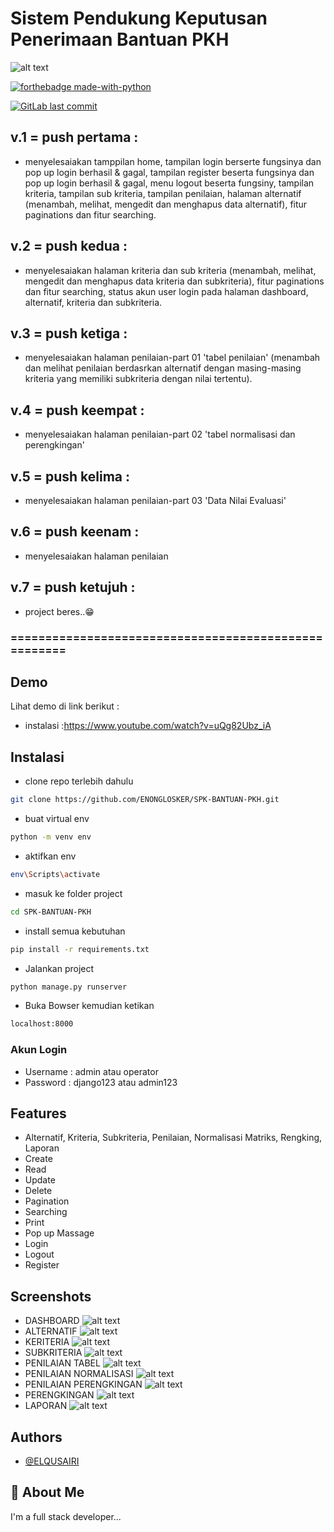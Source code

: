 # Sistem Pendukung Keputusan Penerimaan Bantuan PKH

![alt text](https://github.com/ENONGLOSKER/SPK-BANTUAN-PKH/blob/master/foto/SPK.png?raw=true)

[![forthebadge made-with-python](http://ForTheBadge.com/images/badges/made-with-python.svg)](https://www.python.org/)

[![GitLab last commit](https://badgen.net/gitlab/last-commit/NickBusey/HomelabOS/)](https://gitlab.com/NickBusey/HomelabOS/-/commits)

## v.1 = push pertama : 
- menyelesaiakan tamppilan home, tampilan login berserte fungsinya dan pop up login berhasil & gagal, tampilan register beserta fungsinya dan pop up login berhasil & gagal, menu logout beserta fungsiny, tampilan kriteria, tampilan sub kriteria, tampilan penilaian, halaman alternatif (menambah, melihat, mengedit dan menghapus data alternatif), fitur paginations dan fitur searching.

## v.2 = push kedua : 
- menyelesaiakan halaman kriteria dan sub kriteria (menambah, melihat, mengedit dan menghapus data kriteria dan subkriteria), fitur paginations dan fitur searching, status akun user login pada halaman dashboard, alternatif, kriteria dan subkriteria.

## v.3 = push ketiga : 
- menyelesaiakan halaman penilaian-part 01 'tabel penilaian' (menambah dan melihat penilaian berdasrkan alternatif dengan masing-masing kriteria yang memiliki subkriteria dengan nilai tertentu).

## v.4 = push keempat : 
- menyelesaiakan halaman penilaian-part 02 'tabel normalisasi dan perengkingan'

## v.5 = push kelima : 
- menyelesaiakan halaman penilaian-part 03 'Data Nilai Evaluasi'

## v.6 = push keenam :
- menyelesaiakan halaman penilaian

## v.7 = push ketujuh :
- project beres..😁

### =====================================================
## Demo

Lihat demo di link berikut :
- instalasi :https://www.youtube.com/watch?v=uQg82Ubz_iA

## Instalasi

- clone repo terlebih dahulu
```bash
git clone https://github.com/ENONGLOSKER/SPK-BANTUAN-PKH.git
```
- buat virtual env

```bash
python -m venv env
```
- aktifkan env

```bash
env\Scripts\activate
```
- masuk ke folder project

```bash
cd SPK-BANTUAN-PKH
```
- install semua kebutuhan

```bash
pip install -r requirements.txt
```
- Jalankan project

```bash
python manage.py runserver
```
- Buka Bowser kemudian ketikan

```bash
localhost:8000
```
### Akun Login
- Username : admin atau operator
- Password : django123 atau admin123

## Features

- Alternatif, Kriteria, Subkriteria, Penilaian, Normalisasi Matriks, Rengking, Laporan
- Create
- Read
- Update
- Delete
- Pagination
- Searching
- Print
- Pop up Massage
- Login
- Logout
- Register

## Screenshots
- DASHBOARD
![alt text](https://github.com/ENONGLOSKER/SPK-BANTUAN-PKH/blob/master/foto/Screenshot%20(571).png?raw=true)
- ALTERNATIF
![alt text](https://github.com/ENONGLOSKER/SPK-BANTUAN-PKH/blob/master/foto/Screenshot%20(581).png?raw=true)
- KERITERIA
![alt text](https://github.com/ENONGLOSKER/SPK-BANTUAN-PKH/blob/master/foto/Screenshot%20(573).png?raw=true)
- SUBKRITERIA
![alt text](https://github.com/ENONGLOSKER/SPK-BANTUAN-PKH/blob/master/foto/Screenshot%20(574).png?raw=true)
- PENILAIAN TABEL
![alt text](https://github.com/ENONGLOSKER/SPK-BANTUAN-PKH/blob/master/foto/Screenshot%20(575).png?raw=true)
- PENILAIAN NORMALISASI
![alt text](https://github.com/ENONGLOSKER/SPK-BANTUAN-PKH/blob/master/foto/Screenshot%20(576).png?raw=true)
- PENILAIAN PERENGKINGAN
![alt text](https://github.com/ENONGLOSKER/SPK-BANTUAN-PKH/blob/master/foto/Screenshot%20(577).png?raw=true)
- PERENGKINGAN
![alt text](https://github.com/ENONGLOSKER/SPK-BANTUAN-PKH/blob/master/foto/Screenshot%20(578).png?raw=true)
- LAPORAN
![alt text](https://github.com/ENONGLOSKER/SPK-BANTUAN-PKH/blob/master/foto/Screenshot%20(579).png?raw=true)

## Authors
- [@ELQUSAIRI](https://www.github.com/ENONGLOSKER)

## 🚀 About Me
I'm a full stack developer...
